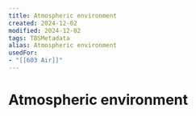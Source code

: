 ```yaml
---
title: Atmospheric environment
created: 2024-12-02
modified: 2024-12-02
tags: TBSMetadata
alias: Atmospheric environment
usedFor:
- "[[603 Air]]"
---
```

# Atmospheric environment
